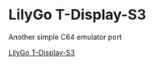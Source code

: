 # LilyGo T-Display-S3 #

Another simple C64 emulator port

[LilyGo T-Display-S3](https://www.lilygo.cc/products/t-display-s3)